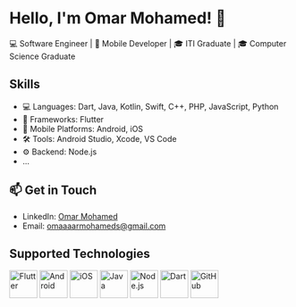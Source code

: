 # Hello, I'm Omar Mohamed! 👋

💻 Software Engineer | 📱 Mobile Developer | 🎓 ITI Graduate | 🎓 Computer Science Graduate

## Skills

- 💻 Languages: Dart, Java, Kotlin, Swift, C++, PHP, JavaScript, Python
- 📱 Frameworks: Flutter
- 📲 Mobile Platforms: Android, iOS
- 🛠 Tools: Android Studio, Xcode, VS Code
- ⚙️ Backend: Node.js
- ...

## 📫 Get in Touch

- LinkedIn: [Omar Mohamed](https://www.linkedin.com/in/omar-mohamed-318bb5247/)
- Email: omaaaarmohameds@gmail.com

## Supported Technologies

<img src="https://www.vectorlogo.zone/logos/flutterio/flutterio-icon.svg" alt="Flutter" width="50" height="50"/> <img src="https://www.vectorlogo.zone/logos/android/android-icon.svg" alt="Android" width="50" height="50"/> <img src="https://www.vectorlogo.zone/logos/apple/apple-icon.svg" alt="iOS" width="50" height="50"/> <img src="https://www.vectorlogo.zone/logos/java/java-icon.svg" alt="Java" width="50" height="50"/> <img src="https://www.vectorlogo.zone/logos/nodejs/nodejs-icon.svg" alt="Node.js" width="50" height="50"/> <img src="https://www.vectorlogo.zone/logos/dartlang/dartlang-icon.svg" alt="Dart" width="50" height="50"/> <img src="https://www.vectorlogo.zone/logos/github/github-icon.svg" alt="GitHub" width="50" height="50"/>



<!--
**Omaar-Mohamed/Omaar-Mohamed** is a ✨ _special_ ✨ repository because its `README.md` (this file) appears on your GitHub profile.

Here are some ideas to get you started:

- 🔭 I’m currently working on ...
- 🌱 I’m currently learning ...
- 👯 I’m looking to collaborate on ...
- 🤔 I’m looking for help with ...
- 💬 Ask me about ...
- 📫 How to reach me: ...
- 😄 Pronouns: ...
- ⚡ Fun fact: ...
-->
